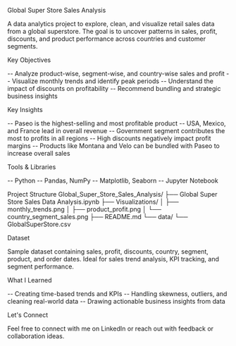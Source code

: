 Global Super Store Sales Analysis

A data analytics project to explore, clean, and visualize retail sales data from a global superstore. The goal is to uncover patterns in sales, profit, discounts, and product performance across countries and customer segments.

Key Objectives

-- Analyze product-wise, segment-wise, and country-wise sales and profit
-- Visualize monthly trends and identify peak periods
-- Understand the impact of discounts on profitability
-- Recommend bundling and strategic business insights

Key Insights

-- Paseo is the highest-selling and most profitable product
-- USA, Mexico, and France lead in overall revenue
-- Government segment contributes the most to profits in all regions
-- High discounts negatively impact profit margins
-- Products like Montana and Velo can be bundled with Paseo to increase overall sales

Tools & Libraries

-- Python
-- Pandas, NumPy
-- Matplotlib, Seaborn
-- Jupyter Notebook

Project Structure
Global_Super_Store_Sales_Analysis/
├── Global Super Store Sales Data Analysis.ipynb
├── Visualizations/
│   ├── monthly_trends.png
│   ├── product_profit.png
│   └── country_segment_sales.png
├── README.md
└── data/
    └── GlobalSuperStore.csv
    
Dataset

Sample dataset containing sales, profit, discounts, country, segment, product, and order dates.
Ideal for sales trend analysis, KPI tracking, and segment performance.

What I Learned

-- Creating time-based trends and KPIs
-- Handling skewness, outliers, and cleaning real-world data
-- Drawing actionable business insights from data

Let's Connect

Feel free to connect with me on LinkedIn or reach out with feedback or collaboration ideas.

